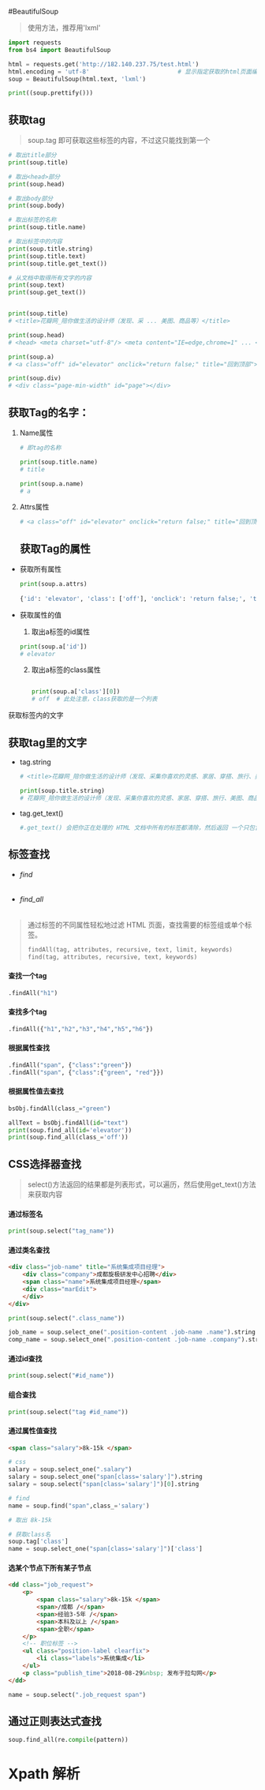 #BeautifulSoup



> 使用方法，推荐用'lxml'
>

```python
import requests
from bs4 import BeautifulSoup

html = requests.get('http://182.140.237.75/test.html')
html.encoding = 'utf-8'			                # 显示指定获取的html页面编码为utf-8
soup = BeautifulSoup(html.text, 'lxml')

print((soup.prettify()))
```





## 获取tag

> soup.tag 即可获取这些标签的内容，不过这只能找到第一个

```python
# 取出title部分
print(soup.title)

# 取出<head>部分
print(soup.head)

# 取出body部分
print(soup.body)

# 取出标签的名称
print(soup.title.name)

# 取出标签中的内容
print(soup.title.string)
print(soup.title.text)
print(soup.title.get_text())

# 从文档中取得所有文字的内容
print(soup.text)
print(soup.get_text())


print(soup.title)
# <title>花瓣网_陪你做生活的设计师（发现、采 ... 美图、商品等）</title>

print(soup.head)
# <head> <meta charset="utf-8"/> <meta content="IE=edge,chrome=1" ... </head>

print(soup.a)
# <a class="off" id="elevator" onclick="return false;" title="回到顶部"></a>

print(soup.div)
# <div class="page-min-width" id="page"></div>
```



## 获取Tag的名字：

1. Name属性

   ```python
   # 即tag的名称
   
   print(soup.title.name)
   # title
   
   print(soup.a.name)
   # a
   ```

2. Attrs属性

   ```python
   # <a class="off" id="elevator" onclick="return false;" title="回到顶部"></a>
   ```



   ## 获取Tag的属性



- 获取所有属性

  ```python
  print(soup.a.attrs)   
     
  {'id': 'elevator', 'class': ['off'], 'onclick': 'return false;', 'title': '回到顶部'}
  ```

- 获取属性的值

  1.  取出a标签的id属性

     ```python
     print(soup.a['id'])
     # elevator
     ```

  2. 取出a标签的class属性

     ```python
     
     print(soup.a['class'][0])
     # off  # 此处注意，class获取的是一个列表 
     ```





获取标签内的文字

## 获取tag里的文字

- tag.string

  ```python
  # <title>花瓣网_陪你做生活的设计师（发现、采集你喜欢的灵感、家居、穿搭、旅行、美图、商品等）</title>
  
  print(soup.title.string)
  # 花瓣网_陪你做生活的设计师（发现、采集你喜欢的灵感、家居、穿搭、旅行、美图、商品等）
  ```

- tag.get_text()

  ```python
  #.get_text() 会把你正在处理的 HTML 文档中所有的标签都清除，然后返回 一个只包含文字的字符串
  ```


   





## 标签查找

- ###### find   

- ###### find_all 

> 通过标签的不同属性轻松地过滤 HTML 页面，查找需要的标签组或单个标签。 
>
> ```python
> findAll(tag, attributes, recursive, text, limit, keywords)
> find(tag, attributes, recursive, text, keywords)
> ```



#### 查找一个tag

```python
.findAll("h1")
```



#### 查找多个tag

```python
.findAll({"h1","h2","h3","h4","h5","h6"})
```



#### 根据属性查找

```python
.findAll("span", {"class":"green"})
.findAll("span", {"class":{"green", "red"}})
```



#### 根据属性值去查找

```python
bsObj.findAll(class_="green")

allText = bsObj.findAll(id="text")
print(soup.find_all(id='elevator'))
print(soup.find_all(class_='off'))   
```



## CSS选择器查找

> select()方法返回的结果都是列表形式，可以遍历，然后使用get_text()方法来获取内容 



#### 通过标签名



```python
print(soup.select("tag_name"))


```



#### 通过类名查找

```html
<div class="job-name" title="系统集成项目经理">
    <div class="company">成都旋极研发中心招聘</div>
    <span class="name">系统集成项目经理</span>
    <div class="marEdit">
    </div>
</div>
```



```python
print(soup.select(".class_name"))

job_name = soup.select_one(".position-content .job-name .name").string
comp_name = soup.select_one(".position-content .job-name .company").string
```



#### 通过id查找
```python
print(soup.select("#id_name"))
```



#### 组合查找
```python
print(soup.select("tag #id_name"))
```



#### 通过属性值查找

```html
<span class="salary">8k-15k </span>
```



```python
# css
salary = soup.select_one(".salary")
salary = soup.select_one("span[class='salary']").string
salary = soup.select("span[class='salary']")[0].string

# find
name = soup.find("span",class_='salary')

# 取出 8k-15k

# 获取class名 
soup.tag['class']
name = soup.select_one("span[class='salary']")['class']
```



#### 选某个节点下所有某子节点

```html
<dd class="job_request">
    <p>
        <span class="salary">8k-15k </span>
        <span>/成都 /</span>
        <span>经验3-5年 /</span>
        <span>本科及以上 /</span>
        <span>全职</span>
    </p>
    <!-- 职位标签 -->
    <ul class="position-label clearfix">
        <li class="labels">系统集成</li>
    </ul>
    <p class="publish_time">2018-08-29&nbsp; 发布于拉勾网</p>
</dd>
```

```python
name = soup.select(".job_request span")
```



## 通过正则表达式查找

```python
soup.find_all(re.compile(pattern))
```





# Xpath 解析



